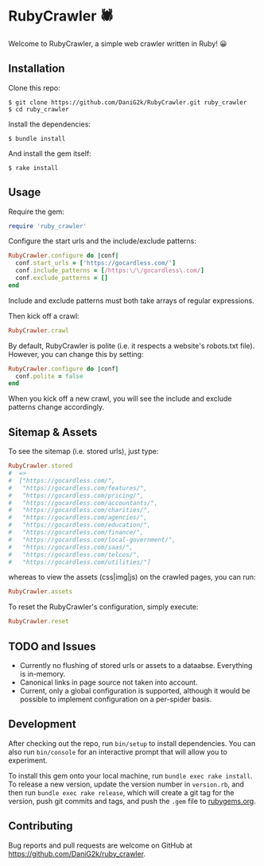 # RubyCrawler 🕷

Welcome to RubyCrawler, a simple web crawler written in Ruby! 😀

## Installation

Clone this repo:

    $ git clone https://github.com/DaniG2k/RubyCrawler.git ruby_crawler
    $ cd ruby_crawler

Install the dependencies:

    $ bundle install

And install the gem itself:

    $ rake install

## Usage

Require the gem:

```ruby
require 'ruby_crawler'
```

Configure the start urls and the include/exclude patterns:

```ruby
RubyCrawler.configure do |conf|
  conf.start_urls = ['https://gocardless.com/']
  conf.include_patterns = [/https:\/\/gocardless\.com/]
  conf.exclude_patterns = []
end
```

Include and exclude patterns must both take arrays of regular expressions.

Then kick off a crawl:

```ruby
RubyCrawler.crawl
```

By default, RubyCrawler is polite (i.e. it respects a website's robots.txt file). However, you can change this by setting:

```ruby
RubyCrawler.configure do |conf|
  conf.polite = false
end
```

When you kick off a new crawl, you will see the include and exclude patterns change accordingly.

## Sitemap & Assets

To see the sitemap (i.e. stored urls), just type:

```ruby
RubyCrawler.stored
#  =>
#  ["https://gocardless.com/",
#   "https://gocardless.com/features/",
#   "https://gocardless.com/pricing/",
#   "https://gocardless.com/accountants/",
#   "https://gocardless.com/charities/",
#   "https://gocardless.com/agencies/",
#   "https://gocardless.com/education/",
#   "https://gocardless.com/finance/",
#   "https://gocardless.com/local-government/",
#   "https://gocardless.com/saas/",
#   "https://gocardless.com/telcos/",
#   "https://gocardless.com/utilities/"]
```

whereas to view the assets (css|img|js) on the crawled pages, you can run:

```ruby
RubyCrawler.assets
```

To reset the RubyCrawler's configuration, simply execute:

```ruby
RubyCrawler.reset
```

## TODO and Issues

* Currently no flushing of stored urls or assets to a dataabse. Everything is in-memory.
* Canonical links in page source not taken into account.
* Current, only a global configuration is supported, although it would be possible to implement configuration on a per-spider basis.

## Development

After checking out the repo, run `bin/setup` to install dependencies. You can also run `bin/console` for an interactive prompt that will allow you to experiment.

To install this gem onto your local machine, run `bundle exec rake install`. To release a new version, update the version number in `version.rb`, and then run `bundle exec rake release`, which will create a git tag for the version, push git commits and tags, and push the `.gem` file to [rubygems.org](https://rubygems.org).

## Contributing

Bug reports and pull requests are welcome on GitHub at https://github.com/DaniG2k/ruby_crawler.
